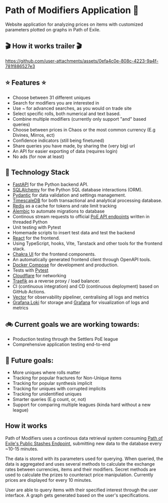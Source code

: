 # Path of Modifiers Application :game_die:

Website application for analyzing prices on items with customized parameters plotted on graphs in Path of Exile.

## :clapper: How it works trailer :clapper:

https://github.com/user-attachments/assets/0efa4c0e-808c-4223-9a4f-781f886527e3

## :star: Features :star:
- Choose between 31 different uniques
- Search for modifiers you are interested in  
- Use ~ for advanced searches, as you would on trade site
- Select specific rolls, both numerical and text based.
- Combine multiple modifiers (currently only support "and" based queries)
- Choose between prices in Chaos or the most common currency (E.g Divines, Mirros, ect)
- Confidence indicators (still being finetuned)
- Share queries you have made, by sharing the (very big) url
- An API for easier exporting of data (requires login)
- No ads (for now at least)

## :pencil: Technology Stack

- [FastAPI](https://fastapi.tiangolo.com/) for the Python backend API.
- [SQLAlchemy](https://www.sqlalchemy.org/) for the Python SQL database interactions (ORM).
- [Pydantic](https://docs.pydantic.dev/latest/) for data validation and settings management.
- [TimescaleDB](https://www.timescale.com/) for both transactional and analytical processing database.
- [Redis](https://redis.io/) as a cache for tokens and rate limit tracking
- [Alembic](https://alembic.sqlalchemy.org/en/latest/front.html) to automate migrations to database
- Continous stream requests to official [PoE API endpoints](https://www.pathofexile.com/developer/docs) written in threaded Python
- Unit testing with Pytest
- Homemade scripts to insert test data and test the backend
- [React](https://react.dev/) for the frontend.
- Using TypeScript, hooks, Vite, Tanstack and other tools for the frontend stack.
- [Chakra UI](https://v2.chakra-ui.com/) for the frontend components.
- An automatically generated frontend client through OpenAPI tools.
- [Docker Compose](https://docs.docker.com/compose/) for development and production.
- Tests with [Pytest](https://docs.pytest.org/en/stable/)
- [Cloudflare](https://www.cloudflare.com/en-gb/learning/what-is-cloudflare/) for networking
- [Traefik](https://traefik.io/) as a reverse proxy / load balancer.
- CI (continuous integration) and CD (continuous deployment) based on GitHub Actions.
- [Vector](https://vector.dev/) for observability pipeliner, centralising all logs and metrics
- [Grafana Loki](https://grafana.com/docs/loki/latest/#grafana-loki) for storage and [Grafana](https://grafana.com/grafana/) for visualization of logs and metrics


## :bike: Current goals we are working towards:

- Production testing through the Settlers PoE league
- Comprehensive application testing end-to-end

## :checkered_flag: Future goals:

- More uniques where rolls matter
- Tracking for popular fractures for Non-Unique items
- Tracking for popular synthesis implicit
- Tracking for uniques with corrupted implicits
- Tracking for unidentified uniques
- Smarter queries (E.g count, or, not)
- Support for comparing multiple leagues (kinda hard without a new league)



## How it works

Path of Modifiers uses a continous data retrieval system consuming [Path of Exile's Public Stashes Endpoint](https://www.pathofexile.com/developer/docs/reference#publicstashes), submitting new data to the database every ~10-15 minutes.

The data is stored with its parameters used for querying. When queried, the data is aggregated and uses several methods to calculate the exchange rates between currencies, items and their modifiers. Secret methods are used to calculate the prizes to counteract price manipulation. Currently prices are displayed for every 10 minutes.

User are able to query items with their specified interest through the user interface. A graph gets generated based on the user's specifications.
